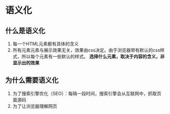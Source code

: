 # 语义化
## 什么是语义化
1. 每一个HTML元素都有具体的含义
2. 所有元素元素与展示效果无关，效果由css决定。由于浏览器带有默认的css样式，所以每个元素有一些默认的样式。
**选择什么元素，取决于内容的含义，非显示出的效果**

## 为什么需要语义化
1. 为了搜索引擎优化（SEO）：每隔一段时间，搜索引擎会从互联网中，抓取页面源码
2. 为了让浏览器理解网页